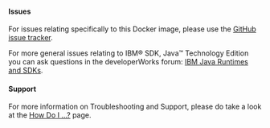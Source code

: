 #### Issues
For issues relating specifically to this Docker image, please use the [GitHub issue tracker](https://github.com/ibmruntimes/ci.docker/issues). 

For more general issues relating to IBM® SDK, Java™ Technology Edition you can ask questions in the developerWorks forum: [IBM Java Runtimes and SDKs](https://www.ibm.com/developerworks/community/forums/html/forum?id=11111111-0000-0000-0000-000000000367).

#### Support
For more information on Troubleshooting and Support, please do take a look at the [How Do I ...?](http://www.ibm.com/developerworks/java/jdk/howdoi/) page.
